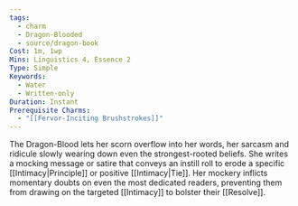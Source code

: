 ```yaml
---
tags:
  - charm
  - Dragon-Blooded
  - source/dragon-book
Cost: 1m, 1wp
Mins: Linguistics 4, Essence 2
Type: Simple
Keywords:
  - Water
  - Written-only
Duration: Instant
Prerequisite Charms:
  - "[[Fervor-Inciting Brushstrokes]]"
---
```

The Dragon-Blood lets her scorn overflow into her words, her sarcasm and ridicule slowly wearing down even the strongest-rooted beliefs. She writes a mocking message or satire that conveys an instill roll to erode a specific [[Intimacy|Principle]] or positive [[Intimacy|Tie]]. Her mockery inflicts momentary doubts on even the most dedicated readers, preventing them from drawing on the targeted [[Intimacy]] to bolster their [[Resolve]].